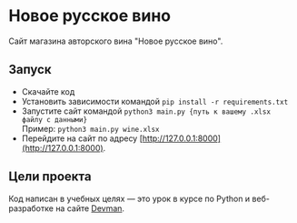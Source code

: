 # Новое русское вино

Сайт магазина авторского вина "Новое русское вино".

## Запуск

- Скачайте код
- Установить зависимости командой `pip install -r requirements.txt`
- Запустите сайт командой `python3 main.py {путь к вашему .xlsx файлу с данными}`  
  Пример:
  `python3 main.py wine.xlsx`
- Перейдите на сайт по адресу [http://127.0.0.1:8000](http://127.0.0.1:8000).

## Цели проекта

Код написан в учебных целях — это урок в курсе по Python и веб-разработке на сайте [Devman](https://dvmn.org).
